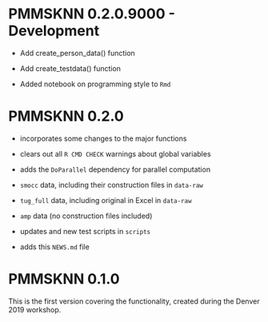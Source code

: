 # PMMSKNN 0.2.0.9000 - Development

* Add create_person_data() function

* Add create_testdata() function

* Added notebook on programming style to `Rmd`

# PMMSKNN 0.2.0

* incorporates some changes to the major functions

* clears out all `R CMD CHECK` warnings about global variables

* adds the `DoParallel` dependency for parallel computation

* `smocc` data, including their construction files in `data-raw`

* `tug_full` data, including original in Excel in `data-raw`

* `amp` data (no construction files included)

* updates and new test scripts in `scripts`

* adds this `NEWS.md` file


# PMMSKNN 0.1.0

This is the first version covering the functionality, created during 
the Denver 2019 workshop. 
